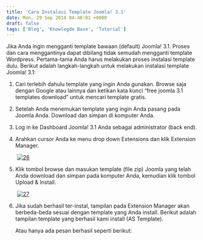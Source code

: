 ```yaml
---
title: 'Cara Instalasi Template Joomla! 3.1'
date: Mon, 29 Sep 2014 04:40:01 +0000
draft: false
tags: ['Blog', 'Knowlegde Base', 'Tutorial']
---
```


Jika Anda ingin mengganti template bawaan (default) Joomla! 3.1. Proses dan cara menggantinya dapat dibilang tidak semudah mengganti template Wordpress. Pertama-tama Anda harus melakukan proses instalasi template dulu. Berikut adalah langkah-langkah untuk melakukan instalasi template Joomla! 3.1:

1.  Cari terlebih dahulu template yang ingin Anda gunakan. Browse saja dengan Google atau lainnya dan ketikan kata kunci “free joomla 3.1 templates download” untuk mencari template gratis.
    
2.  Setelah Anda menemukan template yang ingin Anda pasang pada Joomla Anda. Download dan simpan di komputer Anda.
    
3.  Log in ke Dashboard Joomla! 3.1 Anda sebagai administrator (back end).
    
4.  Arahkan cursor Anda ke menu drop down Extensions dan klik Extension Manager.
    
     [![26](http://www.pryspry.com/assets/uploads/2014/09/26-300x123.jpg)](http://www.pryspry.com/wp/wp-content/uploads/2014/09/26.jpg)
    
5.  Klik tombol browse dan masukan template (file zip) Joomla yang telah Anda download dan simpan pada komputer Anda, kemudian klik tombol Upload & Install.
    
     [![27](http://www.pryspry.com/assets/uploads/2014/09/27-300x112.jpg)](http://www.pryspry.com/wp/wp-content/uploads/2014/09/27.jpg)
    
6.  Jika sudah berhasil ter-instal, tampilan pada Extension Manager akan berbeda-beda sesuai dengan template yang Anda install. Berikut adalah tampilan template yang berhasil kami install (AS Template).
    
    Atau hanya ada pesan berhasil seperti berikut: